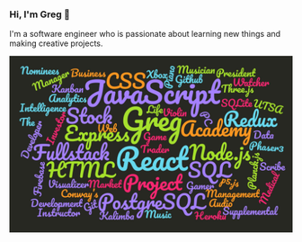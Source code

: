 ### Hi, I'm Greg 👋

I'm a software engineer who is passionate about learning new things and making creative projects.

![Greg Wordcloud](https://github.com/gmillare4/gmillare4/blob/main/GregMWordcloud.jpg)
<!--
**gmillare4/gmillare4** is a ✨ _special_ ✨ repository because its `README.md` (this file) appears on your GitHub profile.

Here are some ideas to get you started:

- 🔭 I’m currently working on ...
- 🌱 I’m currently learning ...
- 👯 I’m looking to collaborate on ...
- 🤔 I’m looking for help with ...
- 💬 Ask me about ...
- 📫 How to reach me: ...
- 😄 Pronouns: ...
- ⚡ Fun fact: ...
-->
